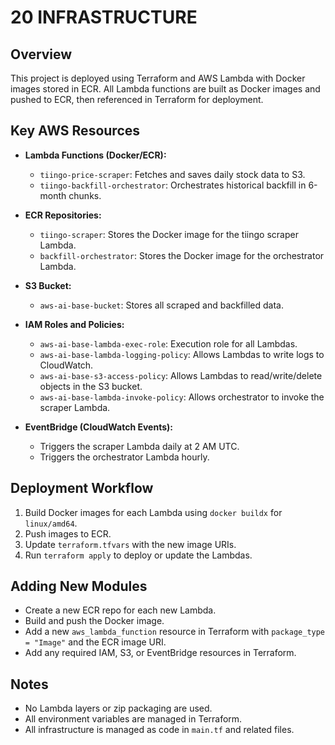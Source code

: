 # 20 INFRASTRUCTURE

## Overview

This project is deployed using Terraform and AWS Lambda with Docker images stored in ECR. All Lambda functions are built as Docker images and pushed to ECR, then referenced in Terraform for deployment.

## Key AWS Resources

- **Lambda Functions (Docker/ECR):**
  - `tiingo-price-scraper`: Fetches and saves daily stock data to S3.
  - `tiingo-backfill-orchestrator`: Orchestrates historical backfill in 6-month chunks.

- **ECR Repositories:**
  - `tiingo-scraper`: Stores the Docker image for the tiingo scraper Lambda.
  - `backfill-orchestrator`: Stores the Docker image for the orchestrator Lambda.

- **S3 Bucket:**
  - `aws-ai-base-bucket`: Stores all scraped and backfilled data.

- **IAM Roles and Policies:**
  - `aws-ai-base-lambda-exec-role`: Execution role for all Lambdas.
  - `aws-ai-base-lambda-logging-policy`: Allows Lambdas to write logs to CloudWatch.
  - `aws-ai-base-s3-access-policy`: Allows Lambdas to read/write/delete objects in the S3 bucket.
  - `aws-ai-base-lambda-invoke-policy`: Allows orchestrator to invoke the scraper Lambda.

- **EventBridge (CloudWatch Events):**
  - Triggers the scraper Lambda daily at 2 AM UTC.
  - Triggers the orchestrator Lambda hourly.

## Deployment Workflow

1. Build Docker images for each Lambda using `docker buildx` for `linux/amd64`.
2. Push images to ECR.
3. Update `terraform.tfvars` with the new image URIs.
4. Run `terraform apply` to deploy or update the Lambdas.

## Adding New Modules

- Create a new ECR repo for each new Lambda.
- Build and push the Docker image.
- Add a new `aws_lambda_function` resource in Terraform with `package_type = "Image"` and the ECR image URI.
- Add any required IAM, S3, or EventBridge resources in Terraform.

## Notes

- No Lambda layers or zip packaging are used.
- All environment variables are managed in Terraform.
- All infrastructure is managed as code in `main.tf` and related files.